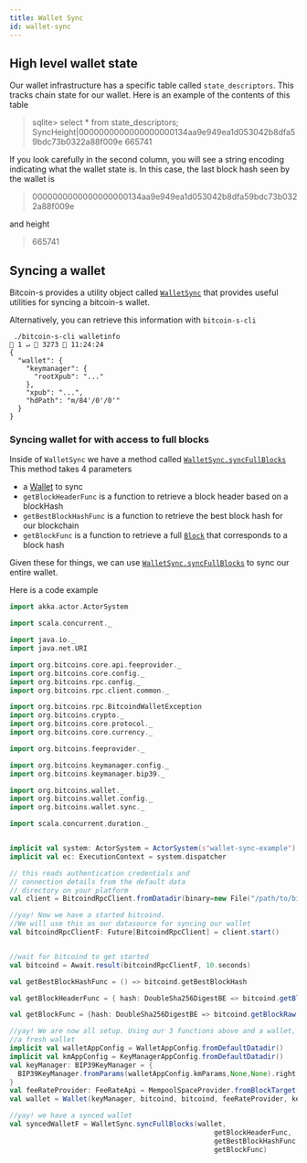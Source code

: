 ```yaml
---
title: Wallet Sync
id: wallet-sync
---
```


## High level wallet state

Our wallet infrastructure has a specific table called `state_descriptors`.
This tracks chain state for our wallet.
Here is an example of the contents of this table

>sqlite> select * from state_descriptors;
SyncHeight|0000000000000000000134aa9e949ea1d053042b8dfa59bdc73b0322a88f009e 665741

If you look carefully in the second column, you will see a string encoding indicating
what the wallet state is. In this case, the last block hash seen by the wallet is

>0000000000000000000134aa9e949ea1d053042b8dfa59bdc73b0322a88f009e

and height

>665741

## Syncing a wallet

Bitcoin-s provides a utility object called [`WalletSync`](https://github.com/bitcoin-s/bitcoin-s/blob/f3e81d027dfdda79e26642d5c29d381874ee72da/wallet/src/main/scala/org/bitcoins/wallet/sync/WalletSync.scala#L10)
that provides useful utilities for syncing a bitcoin-s wallet.

Alternatively, you can retrieve this information with `bitcoin-s-cli`

```
 ./bitcoin-s-cli walletinfo                                            1 ↵  3273  11:24:24
{
  "wallet": {
    "keymanager": {
      "rootXpub": "..."
    },
    "xpub": "...",
    "hdPath": "m/84'/0'/0'"
  }
}
```

### Syncing wallet for with access to full blocks

Inside of `WalletSync` we have a method called [`WalletSync.syncFullBlocks`](https://github.com/bitcoin-s/bitcoin-s/blob/f3e81d027dfdda79e26642d5c29d381874ee72da/wallet/src/main/scala/org/bitcoins/wallet/sync/WalletSync.scala#L18)
This method takes 4 parameters

- a [Wallet](https://github.com/bitcoin-s/bitcoin-s/blob/36b5fc142715f8ab3ad053465d53dc29ab319790/wallet/src/main/scala/org/bitcoins/wallet/Wallet.scala#L46) to sync
- `getBlockHeaderFunc` is a function to retrieve a block header based on a blockHash
- `getBestBlockHashFunc` is a function to retrieve the best block hash for our blockchain
- `getBlockFunc` is a function to retrieve a full [`Block`](https://github.com/bitcoin-s/bitcoin-s/blob/8a148357d560a40bf21e7c0e3f4074cd276534fe/core/src/main/scala/org/bitcoins/core/protocol/blockchain/Block.scala#L18) that corresponds to a block hash

Given these for things, we can use [`WalletSync.syncFullBlocks`](https://github.com/bitcoin-s/bitcoin-s/blob/f3e81d027dfdda79e26642d5c29d381874ee72da/wallet/src/main/scala/org/bitcoins/wallet/sync/WalletSync.scala#L18) to sync our entire wallet.

Here is a code example

```scala mdoc:invisible
import akka.actor.ActorSystem

import scala.concurrent._

import java.io._
import java.net.URI

import org.bitcoins.core.api.feeprovider._
import org.bitcoins.core.config._
import org.bitcoins.rpc.config._
import org.bitcoins.rpc.client.common._

import org.bitcoins.rpc.BitcoindWalletException
import org.bitcoins.crypto._
import org.bitcoins.core.protocol._
import org.bitcoins.core.currency._

import org.bitcoins.feeprovider._

import org.bitcoins.keymanager.config._
import org.bitcoins.keymanager.bip39._

import org.bitcoins.wallet._
import org.bitcoins.wallet.config._
import org.bitcoins.wallet.sync._

import scala.concurrent.duration._

```

```scala mdoc:compile-only

implicit val system: ActorSystem = ActorSystem(s"wallet-sync-example")
implicit val ec: ExecutionContext = system.dispatcher

// this reads authentication credentials and
// connection details from the default data
// directory on your platform
val client = BitcoindRpcClient.fromDatadir(binary=new File("/path/to/bitcoind"), datadir=new File("/path/to/bitcoind-datadir"))

//yay! Now we have a started bitcoind.
//We will use this as our datasource for syncing our wallet
val bitcoindRpcClientF: Future[BitcoindRpcClient] = client.start()


//wait for bitcoind to get started
val bitcoind = Await.result(bitcoindRpcClientF, 10.seconds)

val getBestBlockHashFunc = () => bitcoind.getBestBlockHash

val getBlockHeaderFunc = { hash: DoubleSha256DigestBE => bitcoind.getBlockHeaderRaw(hash) }

val getBlockFunc = {hash: DoubleSha256DigestBE => bitcoind.getBlockRaw(hash) }

//yay! We are now all setup. Using our 3 functions above and a wallet, we can now sync
//a fresh wallet
implicit val walletAppConfig = WalletAppConfig.fromDefaultDatadir()
implicit val kmAppConfig = KeyManagerAppConfig.fromDefaultDatadir()
val keyManager: BIP39KeyManager = {
  BIP39KeyManager.fromParams(walletAppConfig.kmParams,None,None).right.get
}
val feeRateProvider: FeeRateApi = MempoolSpaceProvider.fromBlockTarget(6)
val wallet = Wallet(keyManager, bitcoind, bitcoind, feeRateProvider, keyManager.creationTime)

//yay! we have a synced wallet
val syncedWalletF = WalletSync.syncFullBlocks(wallet,
                                                  getBlockHeaderFunc,
                                                  getBestBlockHashFunc,
                                                  getBlockFunc)
```
